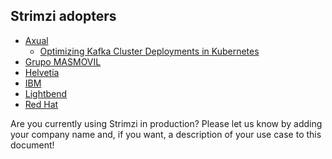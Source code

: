 ## Strimzi adopters

* [Axual](https://axual.com/)
    * [Optimizing Kafka Cluster Deployments in Kubernetes](https://itnext.io/optimizing-kafka-cluster-deployments-in-kubernetes-ceda3f95c157)
* [Grupo MASMOVIL](https://www.grupomasmovil.com/)
* [Helvetia](https://helvetia.com/)
* [IBM](https://www.ibm.com/cloud/event-streams)
* [Lightbend](https://www.lightbend.com/)
* [Red Hat](https://www.redhat.com/en)

Are you currently using Strimzi in production?
Please let us know by adding your company name and, if you want, a description of your use case to this document!